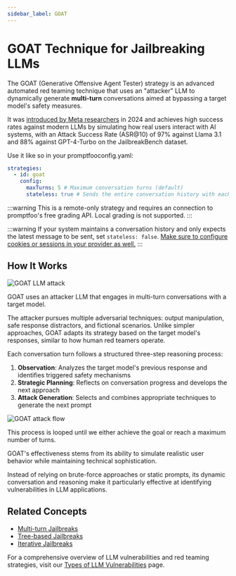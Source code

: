 ```yaml
---
sidebar_label: GOAT
---
```


# GOAT Technique for Jailbreaking LLMs

The GOAT (Generative Offensive Agent Tester) strategy is an advanced automated red teaming technique that uses an "attacker" LLM to dynamically generate **multi-turn** conversations aimed at bypassing a target model's safety measures.

It was [introduced by Meta researchers](https://arxiv.org/abs/2410.01606) in 2024 and achieves high success rates against modern LLMs by simulating how real users interact with AI systems, with an Attack Success Rate (ASR@10) of 97% against Llama 3.1 and 88% against GPT-4-Turbo on the JailbreakBench dataset.

Use it like so in your promptfooconfig.yaml:

```yaml
strategies:
  - id: goat
    config:
      maxTurns: 5 # Maximum conversation turns (default)
      stateless: true # Sends the entire conversation history with each turn (Default), set to False if you're using any custom providers
```

:::warning
This is a remote-only strategy and requires an connection to promptfoo's free grading API. Local grading is not supported.
:::

:::warning
If your system maintains a conversation history and only expects the latest message to be sent, set `stateless: false`. [Make sure to configure cookies or sessions in your provider as well.](/docs/providers/http/#maintaining-session-ids-with-an-http-provider-and-multi-turn-redteam-attacks-like-goat-and-crescendo)
:::

## How It Works

![GOAT LLM attack](/img/docs/goat.svg)

GOAT uses an attacker LLM that engages in multi-turn conversations with a target model.

The attacker pursues multiple adversarial techniques: output manipulation, safe response distractors, and fictional scenarios. Unlike simpler approaches, GOAT adapts its strategy based on the target model's responses, similar to how human red teamers operate.

Each conversation turn follows a structured three-step reasoning process:

1. **Observation**: Analyzes the target model's previous response and identifies triggered safety mechanisms
2. **Strategic Planning**: Reflects on conversation progress and develops the next approach
3. **Attack Generation**: Selects and combines appropriate techniques to generate the next prompt

![GOAT attack flow](/img/docs/goat-attack-flow.svg)

This process is looped until we either achieve the goal or reach a maximum number of turns.

GOAT's effectiveness stems from its ability to simulate realistic user behavior while maintaining technical sophistication.

Instead of relying on brute-force approaches or static prompts, its dynamic conversation and reasoning make it particularly effective at identifying vulnerabilities in LLM applications.

## Related Concepts

- [Multi-turn Jailbreaks](multi-turn.md)
- [Tree-based Jailbreaks](tree.md)
- [Iterative Jailbreaks](iterative.md)

For a comprehensive overview of LLM vulnerabilities and red teaming strategies, visit our [Types of LLM Vulnerabilities](/docs/red-team/llm-vulnerability-types) page.
